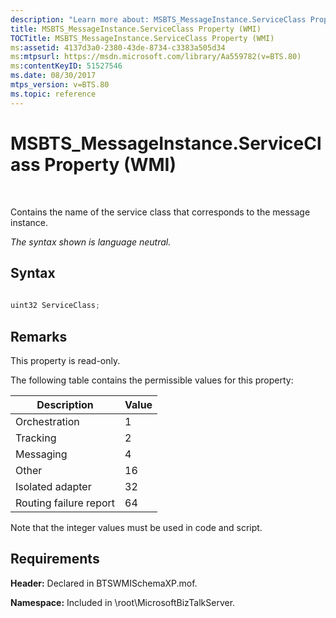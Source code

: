 ```yaml
---
description: "Learn more about: MSBTS_MessageInstance.ServiceClass Property (WMI)"
title: MSBTS_MessageInstance.ServiceClass Property (WMI)
TOCTitle: MSBTS_MessageInstance.ServiceClass Property (WMI)
ms:assetid: 4137d3a0-2380-43de-8734-c3383a505d34
ms:mtpsurl: https://msdn.microsoft.com/library/Aa559782(v=BTS.80)
ms:contentKeyID: 51527546
ms.date: 08/30/2017
mtps_version: v=BTS.80
ms.topic: reference
---
```


# MSBTS\_MessageInstance.ServiceClass Property (WMI)

 

Contains the name of the service class that corresponds to the message instance.

*The syntax shown is language neutral.*

## Syntax

```C#
  
uint32 ServiceClass;  
```

## Remarks

This property is read-only.

The following table contains the permissible values for this property:

<table>
<thead>
<tr class="header">
<th>Description</th>
<th>Value</th>
</tr>
</thead>
<tbody>
<tr class="odd">
<td>Orchestration</td>
<td>1</td>
</tr>
<tr class="even">
<td>Tracking</td>
<td>2</td>
</tr>
<tr class="odd">
<td>Messaging</td>
<td>4</td>
</tr>
<tr class="even">
<td>Other</td>
<td>16</td>
</tr>
<tr class="odd">
<td>Isolated adapter</td>
<td>32</td>
</tr>
<tr class="even">
<td>Routing failure report</td>
<td>64</td>
</tr>
</tbody>
</table>


Note that the integer values must be used in code and script.

## Requirements

**Header:** Declared in BTSWMISchemaXP.mof.

**Namespace:** Included in \\root\\MicrosoftBizTalkServer.

